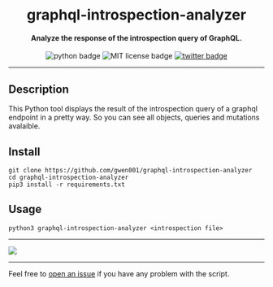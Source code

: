 <h1 align="center">graphql-introspection-analyzer</h1>

<h4 align="center">Analyze the response of the introspection query of GraphQL.</h4>

<p align="center">
    <img src="https://img.shields.io/badge/python-v3-blue" alt="python badge">
    <img src="https://img.shields.io/badge/license-MIT-green" alt="MIT license badge">
    <a href="https://twitter.com/intent/tweet?text=https%3a%2f%2fgithub.com%2fgwen001%2fgraphql-introspection-analyzer%2f" target="_blank"><img src="https://img.shields.io/twitter/url?style=social&url=https%3A%2F%2Fgithub.com%2Fgwen001%2Fgraphql-introspection-analyzer" alt="twitter badge"></a>
</p>

<!-- <p align="center">
    <img src="https://img.shields.io/github/stars/gwen001/graphql-introspection-analyzer?style=social" alt="github stars badge">
    <img src="https://img.shields.io/github/watchers/gwen001/graphql-introspection-analyzer?style=social" alt="github watchers badge">
    <img src="https://img.shields.io/github/forks/gwen001/graphql-introspection-analyzer?style=social" alt="github forks badge">
</p> -->

---

## Description

This Python tool displays the result of the introspection query of a graphql endpoint in a pretty way.
So you can see all objects, queries and mutations avalaible.

## Install

```
git clone https://github.com/gwen001/graphql-introspection-analyzer
cd graphql-introspection-analyzer
pip3 install -r requirements.txt
```

## Usage

```
python3 graphql-introspection-analyzer <introspection file>
```

---

<img src="https://raw.githubusercontent.com/gwen001/graphql-introspection-analyzer/main/preview.png">

---

Feel free to [open an issue](/../../issues/) if you have any problem with the script.  

